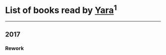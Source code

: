 # List of books read by [Yara](https://plus.google.com/115029246654538634506)<sup>1</sup>
---

## 2017

### Rework



